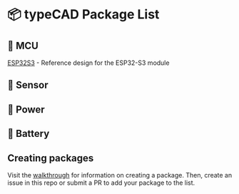 # 📦 typeCAD Package List

## 🧠 MCU
[ESP32S3](https://www.npmjs.com/package/@typecad/rd_esp32s3) - Reference design for the ESP32-S3 module

## 📐 Sensor

## 🔌 Power

## 🔋 Battery

## Creating packages
Visit the [walkthrough](https://typecad.net/docs/packages/overview) for information on creating a package. Then, create an issue in this repo or submit a PR to add your package to the list. 
